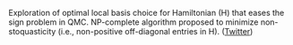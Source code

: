 
Exploration of optimal local basis choice for Hamiltonian (H) that eases the sign problem in QMC. NP-complete algorithm proposed to minimize non-stoquasticity (i.e., non-positive off-diagonal entries in H). ([Twitter](https://twitter.com/JoshuahHeath/status/1137010847543283713))
